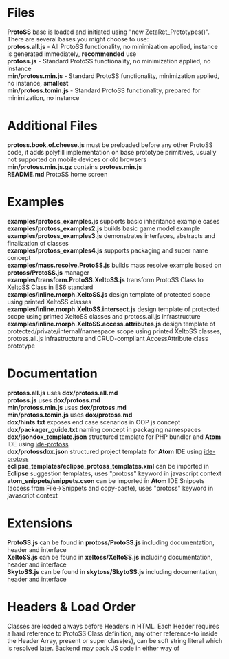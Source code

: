 # Files  
__ProtoSS__ base is loaded and initiated using "new ZetaRet_Prototypes()". There are several bases you might choose to use:  
__protoss.all.js__  - All ProtoSS functionality, no minimization applied, instance is generated immediately, __recommended__ use  
__protoss.js__  - Standard ProtoSS functionality, no minimization applied, no instance  
__min/protoss.min.js__  - Standard ProtoSS functionality, minimization applied, no instance, __smallest__  
__min/protoss.tomin.js__  - Standard ProtoSS functionality, prepared for minimization, no instance  

# Additional Files  
__protoss.book.of.cheese.js__ must be preloaded before any other ProtoSS code, it adds polyfill implementation on base prototype primitives, usually not supported on mobile devices or old browsers  
__min/protoss.min.js.gz__ contains __protoss.min.js__  
__README.md__ ProtoSS home screen  

# Examples  
__examples/protoss_examples.js__ supports basic inheritance example cases  
__examples/protoss_examples2.js__ builds basic game model example  
__examples/protoss_examples3.js__ demonstrates interfaces, abstracts and finalization of classes  
__examples/protoss_examples4.js__ supports packaging and super name concept  
__examples/mass.resolve.ProtoSS.js__ builds mass resolve example based on __protoss/ProtoSS.js__ manager  
__examples/transform.ProtoSS.XeltoSS.js__ transform ProtoSS Class to XeltoSS Class in ES6 standard  
__examples/inline.morph.XeltoSS.js__ design template of protected scope using printed XeltoSS classes  
__examples/inline.morph.XeltoSS.intersect.js__ design template of protected scope using printed XeltoSS classes and protoss.all.js infrastructure  
__examples/inline.morph.XeltoSS.access.attributes.js__ design template of protected/private/internal/namespace scope using printed XeltoSS classes, protoss.all.js infrastructure and CRUD-compliant AccessAttribute class prototype  

# Documentation  
__protoss.all.js__ uses __dox/protoss.all.md__  
__protoss.js__ uses __dox/protoss.md__  
__min/protoss.min.js__ uses __dox/protoss.md__  
__min/protoss.tomin.js__ uses __dox/protoss.md__  
__dox/hints.txt__ exposes end case scenarios in OOP js concept  
__dox/packager_guide.txt__ naming concept in packaging namespaces  
__dox/jsondox_template.json__ structured template for PHP bundler and __Atom__ IDE using [ide-protoss](https://github.com/ZetaRet/ide-protoss)  
__dox/protossdox.json__ structured project template for __Atom__ IDE using [ide-protoss](https://github.com/ZetaRet/ide-protoss)  
__eclipse_templates/eclipse_protoss_templates.xml__ can be imported in __Eclipse__ suggestion templates, uses "protoss" keyword in javascript context  
__atom_snippets/snippets.cson__ can be imported in __Atom__ IDE Snippets (access from File->Snippets and copy-paste), uses "protoss" keyword in javascript context  

# Extensions  
__ProtoSS.js__ can be found in __protoss/ProtoSS.js__ including documentation, header and interface  
__XeltoSS.js__ can be found in __xeltoss/XeltoSS.js__ including documentation, header and interface  
__SkytoSS.js__ can be found in __skytoss/SkytoSS.js__ including documentation, header and interface  

# Headers & Load Order
Classes are loaded always before Headers in HTML. Each Header requires a hard reference to ProtoSS Class definition, any other reference-to inside the Header Array, present or super class(es), can be soft string literal which is resolved later. Backend may pack JS code in either way of <script src="file.js"> method or output it directly into the script tag.

# Commit  
Plus (+) stands for added content  
Minus (-) stands for removed content  
Asterix (*) stands for modified content  

It is recommended to add version static property in each branch class, and also in main comment section on top of the class file. Also provide information of the current version in commit title/description.  
